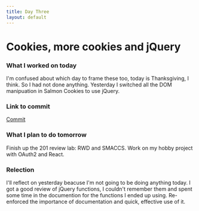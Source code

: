 ```yaml
---
title: Day Three
layout: default
---
```


# Cookies, more cookies and jQuery

### What I worked on today

I'm confused about which day to frame these too, today is Thanksgiving, I think. So I had not done anything. Yesterday I switched all the DOM manipuation in Salmon Cookies to use jQuery.

### Link to commit

[Commit](https://github.com/david-vloedman/cookie-stand/commit/384c37b0e5f42dda70d3ae7f60a17dda4cefe3c6)

### What I plan to do tomorrow

Finish up the 201 review lab: RWD and SMACCS. Work on my hobby project with OAuth2 and React.

### Relection

I'll reflect on yesterday beacuse I'm not going to be doing anything today. I got a good review of jQuery functions, I couldn't remember them and spent some time in the documention for the functions I ended up using. Re-enforced the importance of documentation and quick, effective use of it.
